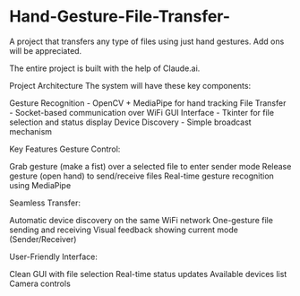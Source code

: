 # Hand-Gesture-File-Transfer-
A project that transfers any type of files using just hand gestures. Add ons will be appreciated.

The entire project is built with the help of Claude.ai.

Project Architecture
The system will have these key components:

Gesture Recognition - OpenCV + MediaPipe for hand tracking
File Transfer - Socket-based communication over WiFi
GUI Interface - Tkinter for file selection and status display
Device Discovery - Simple broadcast mechanism

Key Features
Gesture Control:

Grab gesture (make a fist) over a selected file to enter sender mode
Release gesture (open hand) to send/receive files
Real-time gesture recognition using MediaPipe

Seamless Transfer:

Automatic device discovery on the same WiFi network
One-gesture file sending and receiving
Visual feedback showing current mode (Sender/Receiver)

User-Friendly Interface:

Clean GUI with file selection
Real-time status updates
Available devices list
Camera controls

